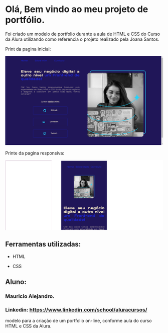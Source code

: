 # Olá, Bem vindo ao meu projeto de portfólio.

Foi criado um modelo de portfolio durante a aula de HTML e CSS do Curso da Alura utilizando como referencia o projeto realizado 
pela Joana Santos.

Print da pagina inicial:

![image](assets/image/print-portifolio.png)

Printe da pagina responsiva:

![image](assets/image/print-portifolio-redimensionado.png)


## Ferramentas utilizadas:

* HTML

* CSS

## Aluno:

### Mauricio Alejandro. 

### Linkedin: https://www.linkedin.com/school/aluracursos/
modelo para a criação de um portfolio on-line, conforme aula do curso HTML e CSS da Alura.
